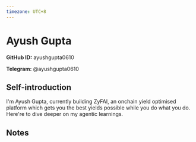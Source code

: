 ```yaml
---
timezone: UTC+8
---
```


# Ayush Gupta

**GitHub ID:** ayushgupta0610

**Telegram:** @ayushgupta0610

## Self-introduction

I'm Ayush Gupta, currently building ZyFAI, an onchain yield optimised  platform which gets you the best yields possible while you do what you do. Here're to dive deeper on my agentic learnings.

## Notes

<!-- Content_START -->


<!-- Content_END -->
